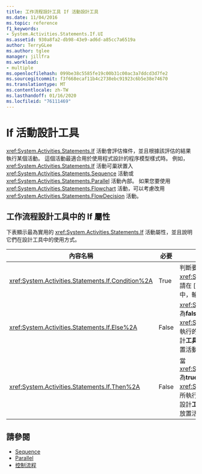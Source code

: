 ```yaml
---
title: 工作流程設計工具 If 活動設計工具
ms.date: 11/04/2016
ms.topic: reference
f1_keywords:
- System.Activities.Statements.If.UI
ms.assetid: 930a8fa2-db98-43e9-ad6d-a85cc7a6519a
author: TerryGLee
ms.author: tglee
manager: jillfra
ms.workload:
- multiple
ms.openlocfilehash: 099be38c5585fe19c00b31c00ac3a7ddcd3d7fe2
ms.sourcegitcommit: f3f668ecaf11b4c2738ebc91923c6b5e38e74670
ms.translationtype: MT
ms.contentlocale: zh-TW
ms.lasthandoff: 01/16/2020
ms.locfileid: "76111469"
---
```

# <a name="if-activity-designer"></a>If 活動設計工具

<xref:System.Activities.Statements.If> 活動會評估條件，並且根據該評估的結果執行某個活動。 這個活動最適合用於使用程式設計的程序模型樣式時。 例如，<xref:System.Activities.Statements.If> 活動可巢狀置入 <xref:System.Activities.Statements.Sequence> 活動或 <xref:System.Activities.Statements.Parallel> 活動內部。 如果您要使用 <xref:System.Activities.Statements.Flowchart> 活動，可以考慮改用 <xref:System.Activities.Statements.FlowDecision> 活動。

## <a name="if-properties-in-the-workflow-designer"></a>工作流程設計工具中的 If 屬性

下表顯示最為實用的 <xref:System.Activities.Statements.If> 活動屬性，並且說明它們在設計工具中的使用方式。

|內容名稱|必要|使用|
|-|--------------|-|
|<xref:System.Activities.Statements.If.Condition%2A>|True|判斷要執行哪個子活動的條件。 若要設定 <xref:System.Activities.Statements.If.Condition%2A>，請在 [ **If** ] 活動設計工具上或在屬性方格的 [**條件**] 方塊中，輸入 Visual Basic 運算式。|
|<xref:System.Activities.Statements.If.Else%2A>|False|<xref:System.Activities.Statements.If.Condition%2A> 為**false**時要執行的活動。 若要加入 <xref:System.Activities.Statements.If.Else%2A> 分支所執行的活動，請從 [工具箱] 將活動拖放到 [ **If** ] 活動設計**工具**上的 [ **Else** ] 方塊中，並加上提示文字「在此放置活動」。|
|<xref:System.Activities.Statements.If.Then%2A>|False|當 <xref:System.Activities.Statements.If.Condition%2A> 為**true**時要執行的活動。 若要加入 <xref:System.Activities.Statements.If.Then%2A> 分支所執行的活動，請從 [工具箱] 將活動拖放到 [ **If** ] 活動設計**工具**上的 [ **Then** ] 方塊中，並加上提示文字「在此放置活動」。|

## <a name="see-also"></a>請參閱

- [Sequence](../workflow-designer/sequence-activity-designer.md)
- [Parallel](../workflow-designer/parallel-activity-designer.md)
- [控制流程](../workflow-designer/control-flow-activity-designers.md)
